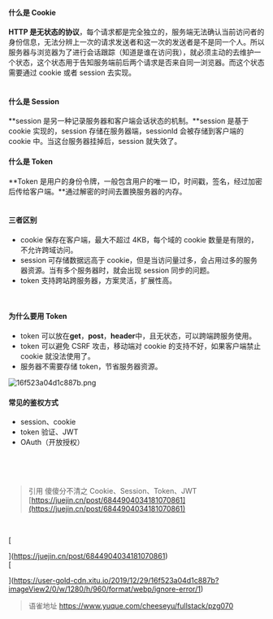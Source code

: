 #### 什么是 Cookie

**HTTP 是无状态的协议**，每个请求都是完全独立的，服务端无法确认当前访问者的身份信息，无法分辨上一次的请求发送者和这一次的发送者是不是同一个人。所以服务器与浏览器为了进行会话跟踪（知道是谁在访问我），就必须主动的去维护一个状态，这个状态用于告知服务端前后两个请求是否来自同一浏览器。而这个状态需要通过 cookie 或者 session 去实现。  
​

#### 什么是 Session

**session 是另一种记录服务器和客户端会话状态的机制。**session 是基于 cookie 实现的，session 存储在服务器端，sessionId 会被存储到客户端的 cookie 中。当这台服务器挂掉后，session 就失效了。

#### 什么是 Token

**Token 是用户的身份令牌，一般包含用户的唯一 ID，时间戳，签名，经过加密后传给客户端。**通过解密的时间去置换服务器的内存。  
​

#### 三者区别

- cookie 保存在客户端，最大不超过 4KB，每个域的 cookie 数量是有限的，不允许跨域访问。
- session 可存储数据远高于 cookie，但是当访问量过多，会占用过多的服务器资源。当有多个服务器时，就会出现 session 同步的问题。
- token 支持跨站跨服务器，方案灵活，扩展性高。

​

#### 为什么要用 Token

- token 可以放在**get**，**post**，**header**中，且无状态，可以跨端跨服务使用。
- token 可以避免 CSRF 攻击，移动端对 cookie 的支持不好，如果客户端禁止 cookie 就没法使用了。
- 服务器不需要存储 token，节省服务器资源。

![16f523a04d1c887b.png](https://cdn.nlark.com/yuque/0/2021/png/394019/1624261140143-0382cee2-c77a-4c6d-8c0c-6230870ed94c.png#clientId=u4193ec70-9089-4&from=ui&id=u05ac8d62&margin=%5Bobject%20Object%5D&name=16f523a04d1c887b.png&originHeight=856&originWidth=1280&originalType=binary&ratio=2&size=285503&status=done&style=none&taskId=u6925c4c2-6e6b-4bdf-9e7e-ca885cb1adc)

#### 常见的鉴权方式

- session、cookie
- token 验证、JWT
- OAuth（开放授权）

​

​

> 引用
> 傻傻分不清之 Cookie、Session、Token、JWT [https://juejin.cn/post/6844904034181070861](https://juejin.cn/post/6844904034181070861)

​

[

](https://juejin.cn/post/6844904034181070861)  
[

](https://user-gold-cdn.xitu.io/2019/12/29/16f523a04d1c887b?imageView2/0/w/1280/h/960/format/webp/ignore-error/1)
  
> 语雀地址 https://www.yuque.com/cheeseyu/fullstack/pzg070